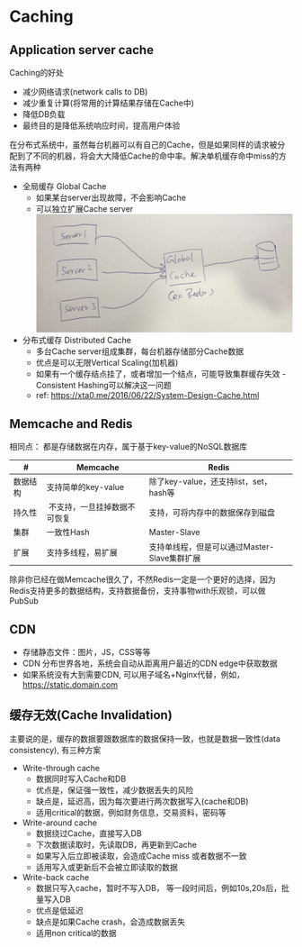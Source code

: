 # Caching

## Application server cache
Caching的好处
- 减少网络请求(network calls to DB)
- 减少重复计算(将常用的计算结果存储在Cache中)
- 降低DB负载
- 最终目的是降低系统响应时间，提高用户体验

在分布式系统中，虽然每台机器可以有自己的Cache，但是如果同样的请求被分配到了不同的机器，将会大大降低Cache的命中率。解决单机缓存命中miss的方法有两种
- 全局缓存 Global Cache
    - 如果某台server出现故障，不会影响Cache
    - 可以独立扩展Cache server
    ![](../img/Global_Cache.jpg)
- 分布式缓存 Distributed Cache
    - 多台Cache server组成集群，每台机器存储部分Cache数据
    - 优点是可以无限Vertical Scaling(加机器)
    - 如果有一个缓存结点挂了，或者增加一个结点，可能导致集群缓存失效 - Consistent Hashing可以解决这一问题
    - ref: https://xta0.me/2016/06/22/System-Design-Cache.html


## Memcache and Redis

相同点： 都是存储数据在内存，属于基于key-value的NoSQL数据库

|  #  | 　Memcache | Redis | 
| ---- | ----- | ---- |
| 数据结构 |   支持简单的key-value  |   除了key-value，还支持list，set，hash等  | 
| 持久性 |  不支持，一旦挂掉数据不可恢复| 支持，可将内存中的数据保存到磁盘 |
| 集群 | 一致性Hash | Master-Slave |  
| 扩展 | 支持多线程，易扩展 | 支持单线程，但是可以通过Master-Slave集群扩展 | 


除非你已经在做Memcache很久了，不然Redis一定是一个更好的选择，因为Redis支持更多的数据结构，支持数据备份，支持事物with乐观锁，可以做PubSub


## CDN
- 存储静态文件：图片，JS，CSS等等
- CDN 分布世界各地，系统会自动从距离用户最近的CDN edge中获取数据
- 如果系统没有大到需要CDN, 可以用子域名+Nginx代替，例如，https://static.domain.com

## 缓存无效(Cache Invalidation)
主要说的是，缓存的数据要跟数据库的数据保持一致，也就是数据一致性(data consistency), 有三种方案
- Write-through cache
    - 数据同时写入Cache和DB
    - 优点是，保证强一致性，减少数据丢失的风险
    - 缺点是，延迟高，因为每次要进行两次数据写入(cache和DB)
    - 适用critical的数据，例如财务信息，交易资料，密码等
- Write-around cache
    - 数据绕过Cache，直接写入DB
    - 下次数据读取时，先读取DB，再更新到Cache
    - 如果写入后立即被读取，会造成Cache miss 或者数据不一致
    - 适用写入或更新后不会被立即读取的数据
- Write-back cache
    - 数据只写入cache，暂时不写入DB， 等一段时间后，例如10s,20s后，批量写入DB
    - 优点是低延迟
    - 缺点是如果Cache crash，会造成数据丢失
    - 适用non critical的数据
